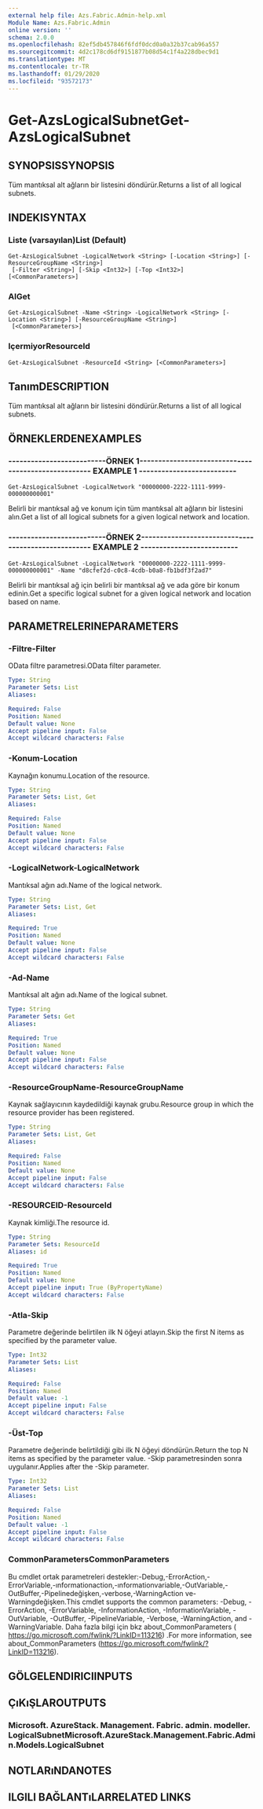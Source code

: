 ```yaml
---
external help file: Azs.Fabric.Admin-help.xml
Module Name: Azs.Fabric.Admin
online version: ''
schema: 2.0.0
ms.openlocfilehash: 82ef5db457846f6fdf0dcd0a0a32b37cab96a557
ms.sourcegitcommit: 4d2c178cd6df9151877b08d54c1f4a228dbec9d1
ms.translationtype: MT
ms.contentlocale: tr-TR
ms.lasthandoff: 01/29/2020
ms.locfileid: "93572173"
---
```

# <span data-ttu-id="14bb2-101">Get-AzsLogicalSubnet</span><span class="sxs-lookup"><span data-stu-id="14bb2-101">Get-AzsLogicalSubnet</span></span>

## <span data-ttu-id="14bb2-102">SYNOPSIS</span><span class="sxs-lookup"><span data-stu-id="14bb2-102">SYNOPSIS</span></span>
<span data-ttu-id="14bb2-103">Tüm mantıksal alt ağların bir listesini döndürür.</span><span class="sxs-lookup"><span data-stu-id="14bb2-103">Returns a list of all logical subnets.</span></span>

## <span data-ttu-id="14bb2-104">INDEKI</span><span class="sxs-lookup"><span data-stu-id="14bb2-104">SYNTAX</span></span>

### <span data-ttu-id="14bb2-105">Liste (varsayılan)</span><span class="sxs-lookup"><span data-stu-id="14bb2-105">List (Default)</span></span>
```
Get-AzsLogicalSubnet -LogicalNetwork <String> [-Location <String>] [-ResourceGroupName <String>]
 [-Filter <String>] [-Skip <Int32>] [-Top <Int32>] [<CommonParameters>]
```

### <span data-ttu-id="14bb2-106">Al</span><span class="sxs-lookup"><span data-stu-id="14bb2-106">Get</span></span>
```
Get-AzsLogicalSubnet -Name <String> -LogicalNetwork <String> [-Location <String>] [-ResourceGroupName <String>]
 [<CommonParameters>]
```

### <span data-ttu-id="14bb2-107">Içermiyor</span><span class="sxs-lookup"><span data-stu-id="14bb2-107">ResourceId</span></span>
```
Get-AzsLogicalSubnet -ResourceId <String> [<CommonParameters>]
```

## <span data-ttu-id="14bb2-108">Tanım</span><span class="sxs-lookup"><span data-stu-id="14bb2-108">DESCRIPTION</span></span>
<span data-ttu-id="14bb2-109">Tüm mantıksal alt ağların bir listesini döndürür.</span><span class="sxs-lookup"><span data-stu-id="14bb2-109">Returns a list of all logical subnets.</span></span>

## <span data-ttu-id="14bb2-110">ÖRNEKLERDEN</span><span class="sxs-lookup"><span data-stu-id="14bb2-110">EXAMPLES</span></span>

### <span data-ttu-id="14bb2-111">--------------------------ÖRNEK 1--------------------------</span><span class="sxs-lookup"><span data-stu-id="14bb2-111">-------------------------- EXAMPLE 1 --------------------------</span></span>
```
Get-AzsLogicalSubnet -LogicalNetwork "00000000-2222-1111-9999-000000000001"
```

<span data-ttu-id="14bb2-112">Belirli bir mantıksal ağ ve konum için tüm mantıksal alt ağların bir listesini alın.</span><span class="sxs-lookup"><span data-stu-id="14bb2-112">Get a list of all logical subnets for a given logical network and location.</span></span>

### <span data-ttu-id="14bb2-113">--------------------------ÖRNEK 2--------------------------</span><span class="sxs-lookup"><span data-stu-id="14bb2-113">-------------------------- EXAMPLE 2 --------------------------</span></span>
```
Get-AzsLogicalSubnet -LogicalNetwork "00000000-2222-1111-9999-000000000001" -Name "d8cfef2d-c0c8-4cdb-b0a8-fb1bdf3f2ad7"
```

<span data-ttu-id="14bb2-114">Belirli bir mantıksal ağ için belirli bir mantıksal ağ ve ada göre bir konum edinin.</span><span class="sxs-lookup"><span data-stu-id="14bb2-114">Get a specific logical subnet for a given logical network and location based on name.</span></span>

## <span data-ttu-id="14bb2-115">PARAMETRELERINE</span><span class="sxs-lookup"><span data-stu-id="14bb2-115">PARAMETERS</span></span>

### <span data-ttu-id="14bb2-116">-Filtre</span><span class="sxs-lookup"><span data-stu-id="14bb2-116">-Filter</span></span>
<span data-ttu-id="14bb2-117">OData filtre parametresi.</span><span class="sxs-lookup"><span data-stu-id="14bb2-117">OData filter parameter.</span></span>

```yaml
Type: String
Parameter Sets: List
Aliases: 

Required: False
Position: Named
Default value: None
Accept pipeline input: False
Accept wildcard characters: False
```

### <span data-ttu-id="14bb2-118">-Konum</span><span class="sxs-lookup"><span data-stu-id="14bb2-118">-Location</span></span>
<span data-ttu-id="14bb2-119">Kaynağın konumu.</span><span class="sxs-lookup"><span data-stu-id="14bb2-119">Location of the resource.</span></span>

```yaml
Type: String
Parameter Sets: List, Get
Aliases: 

Required: False
Position: Named
Default value: None
Accept pipeline input: False
Accept wildcard characters: False
```

### <span data-ttu-id="14bb2-120">-LogicalNetwork</span><span class="sxs-lookup"><span data-stu-id="14bb2-120">-LogicalNetwork</span></span>
<span data-ttu-id="14bb2-121">Mantıksal ağın adı.</span><span class="sxs-lookup"><span data-stu-id="14bb2-121">Name of the logical network.</span></span>

```yaml
Type: String
Parameter Sets: List, Get
Aliases: 

Required: True
Position: Named
Default value: None
Accept pipeline input: False
Accept wildcard characters: False
```

### <span data-ttu-id="14bb2-122">-Ad</span><span class="sxs-lookup"><span data-stu-id="14bb2-122">-Name</span></span>
<span data-ttu-id="14bb2-123">Mantıksal alt ağın adı.</span><span class="sxs-lookup"><span data-stu-id="14bb2-123">Name of the logical subnet.</span></span>

```yaml
Type: String
Parameter Sets: Get
Aliases: 

Required: True
Position: Named
Default value: None
Accept pipeline input: False
Accept wildcard characters: False
```

### <span data-ttu-id="14bb2-124">-ResourceGroupName</span><span class="sxs-lookup"><span data-stu-id="14bb2-124">-ResourceGroupName</span></span>
<span data-ttu-id="14bb2-125">Kaynak sağlayıcının kaydedildiği kaynak grubu.</span><span class="sxs-lookup"><span data-stu-id="14bb2-125">Resource group in which the resource provider has been registered.</span></span>

```yaml
Type: String
Parameter Sets: List, Get
Aliases: 

Required: False
Position: Named
Default value: None
Accept pipeline input: False
Accept wildcard characters: False
```

### <span data-ttu-id="14bb2-126">-RESOURCEID</span><span class="sxs-lookup"><span data-stu-id="14bb2-126">-ResourceId</span></span>
<span data-ttu-id="14bb2-127">Kaynak kimliği.</span><span class="sxs-lookup"><span data-stu-id="14bb2-127">The resource id.</span></span>

```yaml
Type: String
Parameter Sets: ResourceId
Aliases: id

Required: True
Position: Named
Default value: None
Accept pipeline input: True (ByPropertyName)
Accept wildcard characters: False
```

### <span data-ttu-id="14bb2-128">-Atla</span><span class="sxs-lookup"><span data-stu-id="14bb2-128">-Skip</span></span>
<span data-ttu-id="14bb2-129">Parametre değerinde belirtilen ilk N öğeyi atlayın.</span><span class="sxs-lookup"><span data-stu-id="14bb2-129">Skip the first N items as specified by the parameter value.</span></span>

```yaml
Type: Int32
Parameter Sets: List
Aliases: 

Required: False
Position: Named
Default value: -1
Accept pipeline input: False
Accept wildcard characters: False
```

### <span data-ttu-id="14bb2-130">-Üst</span><span class="sxs-lookup"><span data-stu-id="14bb2-130">-Top</span></span>
<span data-ttu-id="14bb2-131">Parametre değerinde belirtildiği gibi ilk N öğeyi döndürün.</span><span class="sxs-lookup"><span data-stu-id="14bb2-131">Return the top N items as specified by the parameter value.</span></span>
<span data-ttu-id="14bb2-132">-Skip parametresinden sonra uygulanır.</span><span class="sxs-lookup"><span data-stu-id="14bb2-132">Applies after the -Skip parameter.</span></span>

```yaml
Type: Int32
Parameter Sets: List
Aliases: 

Required: False
Position: Named
Default value: -1
Accept pipeline input: False
Accept wildcard characters: False
```

### <span data-ttu-id="14bb2-133">CommonParameters</span><span class="sxs-lookup"><span data-stu-id="14bb2-133">CommonParameters</span></span>
<span data-ttu-id="14bb2-134">Bu cmdlet ortak parametreleri destekler:-Debug,-ErrorAction,-ErrorVariable,-ınformationaction,-ınformationvariable,-OutVariable,-OutBuffer,-Pipelinedeğişken,-verbose,-WarningAction ve-Warningdeğişken.</span><span class="sxs-lookup"><span data-stu-id="14bb2-134">This cmdlet supports the common parameters: -Debug, -ErrorAction, -ErrorVariable, -InformationAction, -InformationVariable, -OutVariable, -OutBuffer, -PipelineVariable, -Verbose, -WarningAction, and -WarningVariable.</span></span> <span data-ttu-id="14bb2-135">Daha fazla bilgi için bkz about_CommonParameters ( https://go.microsoft.com/fwlink/?LinkID=113216) .</span><span class="sxs-lookup"><span data-stu-id="14bb2-135">For more information, see about_CommonParameters (https://go.microsoft.com/fwlink/?LinkID=113216).</span></span>

## <span data-ttu-id="14bb2-136">GÖLGELENDIRICI</span><span class="sxs-lookup"><span data-stu-id="14bb2-136">INPUTS</span></span>

## <span data-ttu-id="14bb2-137">ÇıKıŞLAR</span><span class="sxs-lookup"><span data-stu-id="14bb2-137">OUTPUTS</span></span>

### <span data-ttu-id="14bb2-138">Microsoft. AzureStack. Management. Fabric. admin. modeller. LogicalSubnet</span><span class="sxs-lookup"><span data-stu-id="14bb2-138">Microsoft.AzureStack.Management.Fabric.Admin.Models.LogicalSubnet</span></span>

## <span data-ttu-id="14bb2-139">NOTLARıNDA</span><span class="sxs-lookup"><span data-stu-id="14bb2-139">NOTES</span></span>

## <span data-ttu-id="14bb2-140">ILGILI BAĞLANTıLAR</span><span class="sxs-lookup"><span data-stu-id="14bb2-140">RELATED LINKS</span></span>

